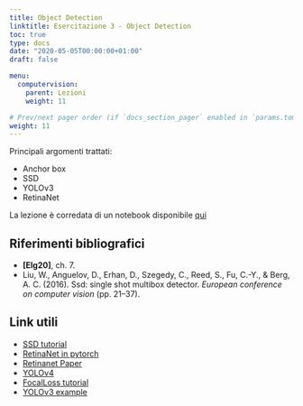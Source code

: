 ```yaml
---
title: Object Detection
linktitle: Esercitazione 3 - Object Detection
toc: true
type: docs
date: "2020-05-05T00:00:00+01:00"
draft: false

menu:
  computervision:
    parent: Lezioni
    weight: 11

# Prev/next pager order (if `docs_section_pager` enabled in `params.toml`)
weight: 11
---
```




Principali argomenti trattati:

- Anchor box
- SSD
- YOLOv3
- RetinaNet

La lezione è corredata di un notebook disponibile [qui](https://github.com/gmanco/cv_notebooks/blob/master/labs_lecture/lab04)



## Riferimenti bibliografici

- **[Elg20]**, ch. 7.
- Liu, W., Anguelov, D., Erhan, D., Szegedy, C., Reed, S., Fu, C.-Y.,  & Berg, A. C. (2016). Ssd: single shot multibox detector. *European conference on computer vision* (pp. 21–37).

## Link utili

- [SSD tutorial](https://github.com/sgrvinod/a-PyTorch-Tutorial-to-Object-Detection)
- [RetinaNet in pytorch](https://github.com/andreaazzini/retinanet.pytorch)
- [Retinanet Paper](https://arxiv.org/abs/1708.02002)
- [YOLOv4](https://arxiv.org/abs/2004.10934)
- [FocalLoss tutorial](https://towardsdatascience.com/retinanet-how-focal-loss-fixes-single-shot-detection-cb320e3bb0de)
- [YOLOv3 example](https://blog.paperspace.com/how-to-implement-a-yolo-object-detector-in-pytorch/)

